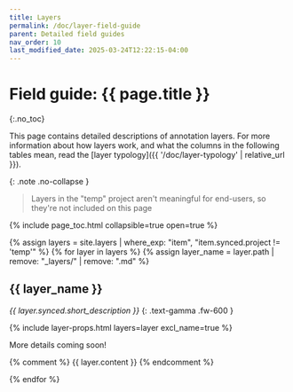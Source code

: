 ```yaml
---
title: Layers
permalink: /doc/layer-field-guide
parent: Detailed field guides
nav_order: 10
last_modified_date: 2025-03-24T12:22:15-04:00
---
```


# Field guide: {{ page.title }}
{:.no_toc}

This page contains detailed descriptions of annotation <span class="keyterm">layers</span>.
For more information about how layers work, and what the columns in the following tables mean, read the [layer typology]({{ '/doc/layer-typology' | relative_url }}).

{: .note .no-collapse }
> Layers in the "temp" project aren't meaningful for end-users, so they're not included on this page

{% include page_toc.html collapsible=true open=true %}

{% assign layers = site.layers | where_exp: "item", "item.synced.project != 'temp'" %}
{% for layer in layers %}
{% assign layer_name = layer.path | remove: "_layers/" | remove: ".md" %}

## <span class="layer">{{ layer_name }}</span>

_{{ layer.synced.short_description }}_
{: .text-gamma .fw-600 }

{% include layer-props.html layers=layer excl_name=true %}

More details coming soon!

{% comment %}
{{ layer.content }}
{% endcomment %}

{% endfor %}
